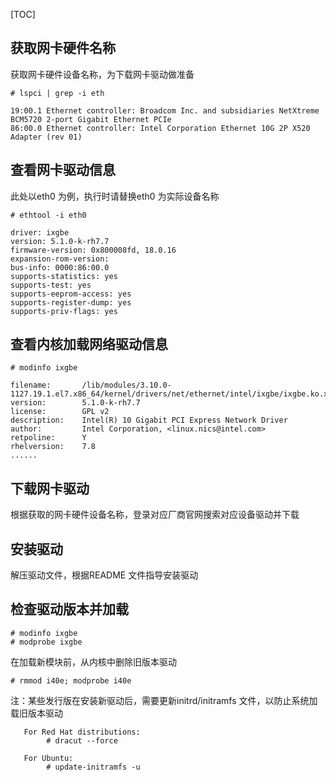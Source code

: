 
[TOC]
## 获取网卡硬件名称

获取网卡硬件设备名称，为下载网卡驱动做准备

```shell
# lspci | grep -i eth
 ``` 

```shell 
19:00.1 Ethernet controller: Broadcom Inc. and subsidiaries NetXtreme BCM5720 2-port Gigabit Ethernet PCIe
86:00.0 Ethernet controller: Intel Corporation Ethernet 10G 2P X520 Adapter (rev 01)
```

## 查看网卡驱动信息

此处以eth0 为例，执行时请替换eth0 为实际设备名称
```shell
# ethtool -i eth0
```

```shell
driver: ixgbe
version: 5.1.0-k-rh7.7
firmware-version: 0x800008fd, 18.0.16
expansion-rom-version: 
bus-info: 0000:86:00.0
supports-statistics: yes
supports-test: yes
supports-eeprom-access: yes
supports-register-dump: yes
supports-priv-flags: yes
```

## 查看内核加载网络驱动信息

```shell
# modinfo ixgbe
```

```shell
filename:       /lib/modules/3.10.0-1127.19.1.el7.x86_64/kernel/drivers/net/ethernet/intel/ixgbe/ixgbe.ko.xz
version:        5.1.0-k-rh7.7
license:        GPL v2
description:    Intel(R) 10 Gigabit PCI Express Network Driver
author:         Intel Corporation, <linux.nics@intel.com>
retpoline:      Y
rhelversion:    7.8
......
```

## 下载网卡驱动

根据获取的网卡硬件设备名称，登录对应厂商官网搜索对应设备驱动并下载

## 安装驱动

解压驱动文件，根据README 文件指导安装驱动

## 检查驱动版本并加载

```shell
# modinfo ixgbe 
# modprobe ixgbe
```

在加载新模块前，从内核中删除旧版本驱动

```shell
# rmmod i40e; modprobe i40e
```

注：某些发行版在安装新驱动后，需要更新initrd/initramfs 文件，以防止系统加载旧版本驱动

```shell
   For Red Hat distributions:
        # dracut --force

   For Ubuntu:
        # update-initramfs -u
```